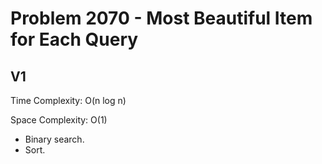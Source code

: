 # Problem 2070 - Most Beautiful Item for Each Query

## V1

Time Complexity: O(n log n)

Space Complexity: O(1)

- Binary search.
- Sort.
